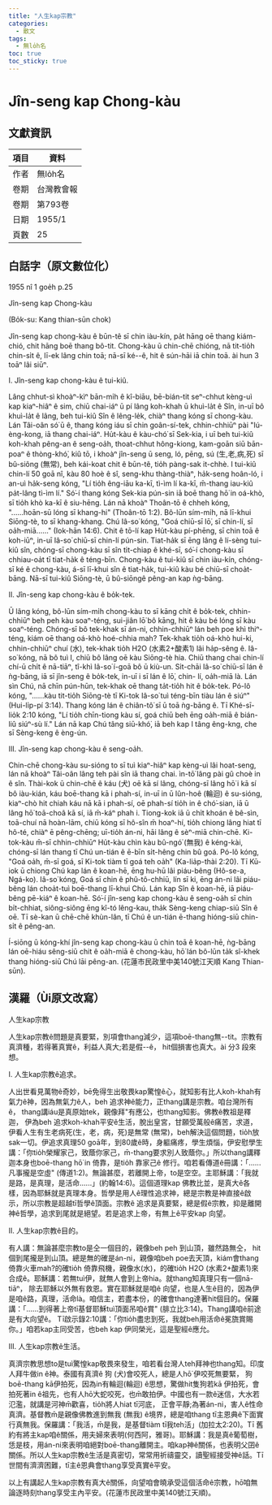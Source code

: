 ```yaml
---
title: "人生kap宗教"
categories:
  - 散文
tags:
  - 無lo̍h名
toc: true
toc_sticky: true
---
```


# Jîn-seng kap Chong-kàu

## 文獻資訊

| 項目 | 資料 |
|---|---|
| 作者 | 無lo̍h名 |
| 卷期 | 台灣教會報 |
| 卷期 | 第793卷 |
| 日期 | 1955/1 |
| 頁數 | 25 |

## 白話字（原文數位化）

1955 nî 1 goe̍h p.25

Jîn-seng kap Chong-kàu

(Bo̍k-su: Kang thian-sūn chok)

Jîn-seng kap chong-kàu ê būn-tê sī chin iàu-kín, pa̍t hāng oē thang kiám-chió, chit hāng boē thang bô-tit. Chong-kàu ū chin-chē chióng, nā tit-tio̍h chin-si̍t ê, lī-ek lâng chin toā; nā-sī ké--ê, hit ê sún-hāi iā chin toā. ài hun 3 toāⁿ lâi siūⁿ.

I. Jîn-seng kap chong-kàu ê tui-kiû.

Lâng chhut-sì khoàⁿ-kìⁿ bān-mi̍h ê kî-biāu, bē-bián-tit seⁿ-chhut kèng-uì kap kiaⁿ-hiâⁿ ê sim, chiū chai-iáⁿ ū pí lâng koh-khah ū khuì-la̍t ê Sîn, in-uī bô khuì-la̍t ê lâng, beh tui-kiû Sîn ê lêng-le̍k, chiàⁿ thang kóng sī chong-kàu. Lán Tâi-oân só͘ ū ê, thang kóng iáu sī chin goân-sí-tek, chhin-chhiūⁿ pài "Iú-èng-kong, iā thang chai-iáⁿ. Hu̍t-kàu ê kàu-chó͘ sī Sek-kia, i uī beh tui-kiû koh-khah pêng-an ê seng-oa̍h, thoat-chhut hông-kiong, kam-goān siū bān-poaⁿ ê thòng-khó͘, kiû tō, i khoàⁿ jîn-seng ū seng, ló, pēng, sú (生,老,病,死) sī bû-siông (無常), beh kái-koat chit ê būn-tê, tio̍h pàng-sak it-chhè. I tui-kiû chin-lí 50 goā nî, kàu 80 hoè ê sî, seng-khu thàng-thiàⁿ, ha̍k-seng hoân-ló, i an-uì ha̍k-seng kóng, "Lí tio̍h êng-iāu ka-kī, tì-ìm lí ka-kī, m̄-thang iau-kiû pa̍t-lâng tì-ìm lí." Só͘-í thang kóng Sek-kia pún-sin iā boē thang hō͘ in oá-khò, sī tio̍h khò ka-kī ê siu-hēng. Lán nā khoàⁿ Thoân-tō ê chheh kóng, "......hoān-sū lóng sī khang-hi" (Thoân-tō 1:2). Bô-lūn sím-mi̍h, nā lī-khui Siōng-tè, to sī khang-khang. Chú Iâ-so͘ kóng, "Goá chiū-sī lō͘, sī chin-lí, sī oa̍h-miā......" (Iok-hān 14:6). Chit ê tō-lí kap Hu̍t-kàu pí-phēng, sī chin toā ê koh-iūⁿ, in-uī Iâ-so͘ chiū-sī chin-lí pún-sin. Tiat-ha̍k sī ēng lâng ê lí-sèng tui-kiû sîn, chóng-sī chong-kàu sī sîn ti̍t-chiap ê khé-sī, só͘-í chong-kàu sī chhiau-oa̍t tī tiat-ha̍k ê téng-bīn. Chong-kàu ê tui-kiû sī chin iàu-kín, chóng-sī ké ê chong-kàu, á-sī lī-khui sîn ê tiat-ha̍k, tui-kiû kàu bé chiū-sī choa̍t-bāng. Nā-sī tui-kiû Siōng-tè, ū bû-siōngê pêng-an kap ǹg-bāng.

II. Jîn-seng kap chong-kàu ê bo̍k-tek.

Ū lâng kóng, bô-lūn sím-mi̍h chong-kàu to sī kāng chi̍t ê bo̍k-tek, chhin-chhiūⁿ beh peh kàu soaⁿ-téng, sui-jiân lō͘ bô kāng, hit ê kàu bé lóng sī kàu soaⁿ-téng. Chóng-sī bô tek-khak sī án-ni, chhin-chhiūⁿ lán beh poe khì thiⁿ-téng, kiám oē thang oá-khò hoé-chhia mah? Tek-khak tio̍h oá-khò hui-ki, chhin-chhiūⁿ chuí (水), tek-khak tio̍h H2O (水素2+酸素1) lâi ha̍p-sêng ê. Iâ-so͘ kóng, nā bô tuì I, chiū bô lâng oē kàu Siōng-tè hia. Chiū thang chai chin-lí chí-ū chi̍t ê nā-tiāⁿ, tî-khì Iâ-so͘ í-goā bô ū kiù-un. Si̍t-chāi Iâ-so͘ chiū-sī lán ê ǹg-bāng, iā sī jîn-seng ê bo̍k-tek, in-uī i sī lán ê lō͘, chin- lí, oa̍h-miā là. Lán sìn Chú, nā chīn pún-hūn, tek-khak oē thang ta̍t-tio̍h hit ê bo̍k-tek. Pó-lô kóng, "......kàu tit-tio̍h Siōng-tè tī Ki-tok Iâ-so͘ tuì téng-bīn tiàu lán ê siúⁿ" (Hui-li̍p-pí 3:14). Thang kóng lán ê chiân-tô͘ sī ū toā ǹg-bāng ê. Tī Khé-sī-lio̍k 2:10 kóng, "Lí tio̍h chīn-tiong kàu sí, goá chiū beh ēng oa̍h-miā ê bián-liû siúⁿ-sù lí." Lán nā kap Chú tâng siū-khó͘, iā beh kap I tâng êng-kng, che sī Sèng-keng ê èng-ún.

III. Jîn-seng kap chong-kàu ê seng-oa̍h.

Chin-chē chong-kàu su-sióng to sī tuì kiaⁿ-hiâⁿ kap kèng-uì lâi hoat-seng, lán nā khoàⁿ Tâi-oân lâng teh pài sîn iā thang chai. ìn-tō͘ lâng pài gû choè in ê sîn. Thài-kok ū chin-chē ê káu (犬) oē kā sí lâng, chóng-sī lâng hō͘ i kā sí bô iàu-kián, káu boē-thang kā i phah-sí, in-uī in ū lûn-hoê (輪迴) ê su-sióng, kiaⁿ-chò hit chiah káu nā kā i phah-sí, oē phah-sí tio̍h in ê chó͘-sian, iā ū lâng hō͘ toā-choâ kā sí, iā m̄-káⁿ phah i. Tiong-kok iā ū chi̍t khoán ê bê-sìn, toā-chuí nā hoàn-lām, chiū kóng sī hô-sîn m̄ hoaⁿ-hí, tio̍h chiong lâng hiat tī hô-té, chiàⁿ ē pêng-chēng; uī-tio̍h án-ni, hāi lâng ê sèⁿ-miā chin-chē. Ki-tok-kàu m̄-sī chhin-chhiūⁿ Hu̍t-kàu chìn kàu bû-ngó͘ (無我) ê kéng-kài, chóng-sī lán thang tī Chú un-tián ê ē-bīn si̍t-hêng chin bû goá. Pó-lô kóng, "Goá oa̍h, m̄-sī goá, sī Ki-tok tiàm tī goá teh oa̍h" (Ka-lia̍p-thài 2:20). Tī Kū-iok ū chiong Chú kap lán ê koan-hē, ēng hu-hū lâi piáu-bêng (Hô-se-a, Ngá-ko). Iâ-so͘ kóng, Goá sī chin ê phû-tô-chhiū, lín sī ki, ēng án-ni lâi piáu-bêng lán choa̍t-tuì boē-thang lī-khui Chú. Lán kap Sîn ê koan-hē, iā piáu-bêng pē-kiáⁿ ê koan-hē. Só͘-í jîn-seng kap chong-kàu ê seng-oa̍h sī chin bi̍t-chhiat, siông-siông ēng kî-tó lêng-kau, tha̍k Sèng-keng chiap-siū Sîn ê oē. Tī sè-kan ū chē-chē khùn-lân, tī Chú ê un-tián ē-thang hióng-siū chin-si̍t ê pêng-an.

Í-siōng ū kóng-khí jîn-seng kap chong-kàu ū chin toā ê koan-hē, ǹg-bāng lán oē-hiáu sêng-siū chit ê oa̍h-miā ê chong-kàu, hō͘ lán bô-lūn ta̍k sî-khek thang hióng-siū Chú lāi pêng-an. (花蓮市民政里中美140號江天順 Kang Thian-sūn).

## 漢羅（Ùi原文改寫）

人生kap宗教

人生kap宗教ê問題是真要緊，別項會thang減少，這項boē-thang無--tit。宗教有真濟種，若得著真實ê，利益人真大;若是假--ê， hit個損害也真大。ài 分3 段來想。

I. 人生kap宗教ê追求。

人出世看見萬物ê奇妙，bē免得生出敬畏kap驚惶ê心，就知影有比人koh-khah有氣力ê神，因為無氣力ê人，beh 追求神ê能力，正thang講是宗教。咱台灣所有ê， thang講iáu是真原始tek，親像拜"有應公，也thang知影。佛教ê教祖是釋迦， 伊為beh 追求koh-khah平安ê生活，脫出皇宮，甘願受萬般ê痛苦，求道， 伊看人生有生老病死(生，老，病，死)是無常 (無常)，beh解決這個問題，tio̍h放sak一切。伊追求真理50 goā年，到80歲ê時，身軀痛疼，學生煩惱，伊安慰學生講：「你tio̍h榮耀家己，致蔭你家己，m̄-thang要求別人致蔭你。」所以thang講釋迦本身也boē-thang hō͘ in 倚靠，是tio̍h 靠家己ê 修行。咱若看傳道ê冊講：「......凡事攏是空虛" (傳道1:2)。無論甚麼，若離開上帝，to是空空。主耶穌講：「我就是路，是真理，是活命......」(約翰14:6)。這個道理kap 佛教比並，是真大ê各樣，因為耶穌就是真理本身。哲學是用人ê理性追求神，總是宗教是神直接ê啟示，所以宗教是超越tī哲學ê頂面。宗教ê 追求是真要緊，總是假ê宗教，抑是離開神ê哲學，追求到尾就是絕望。若是追求上帝，有無上ê平安kap 向望。

II. 人生kap宗教ê目的。

有人講：無論甚麼宗教to是仝一個目的，親像beh peh 到山頂，雖然路無仝， hit個到尾攏是到山頂。總是無的確是án-ni，親像咱beh poe去天頂，kiám會thang 倚靠火車mah?的確tio̍h 倚靠飛機，親像水(水)，的確tio̍h H2O (水素2+酸素1)來合成ê。耶穌講：若無tuì伊，就無人會到上帝hia。就thang知真理只有一個nā-tiāⁿ， 除去耶穌以外無有救恩。實在耶穌就是咱ê 向望，也是人生ê目的，因為伊是咱ê路，真理，活命là。咱信主，若盡本份，的確會thang達著hit個目的。保羅講：「......到得著上帝tī基督耶穌tuì頂面吊咱ê賞" (腓立比3:14)。Thang講咱ê前途是有大向望ê。 Tī啟示錄2:10講：「你tio̍h盡忠到死，我就beh用活命ê冕旒賞賜你。」咱若kap主同受苦，也beh kap 伊同榮光，這是聖經ê應允。

III. 人生kap宗教ê生活。

真濟宗教思想to是tuì驚惶kap敬畏來發生，咱若看台灣人teh拜神也thang知。印度人拜牛做in ê神。泰國有真濟ê 狗 (犬)會咬死人，總是人hō͘ 伊咬死無要緊， 狗boē-thang kā伊拍死，因為in有輪迴(輪迴) ê思想，驚做hit隻狗若kā 伊拍死，會拍死著in ê祖先，也有人hō͘大蛇咬死，也m̄敢拍伊。中國也有一款ê迷信，大水若氾濫，就講是河神m̄歡喜，tio̍h將人hiat tī河底， 正會平靜;為著án-ni，害人ê性命真濟。基督教m̄是親像佛教進到無我 (無我) ê境界，總是咱thang tī主恩典ê下面實行真無我。保羅講：「我活，m̄是我，是基督tiàm tī我teh活」(加拉太2:20)。Tī 舊約有將主kap咱ê關係，用夫婦來表明(何西阿，雅哥)。耶穌講：我是真ê葡萄樹，恁是枝，用án-ni來表明咱絕對boē-thang離開主。咱kap神ê關係，也表明父囝ê關係。所以人生kap宗教ê生活是真密切，常常用祈禱靈交，讀聖經接受神ê話。Tī世間有濟濟困難，tī主ê恩典會thang享受真實ê平安。

以上有講起人生kap宗教有真大ê關係，向望咱會曉承受這個活命ê宗教，hō͘咱無論逐時刻thang享受主內平安。(花蓮市民政里中美140號江天順)。
